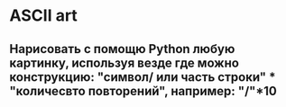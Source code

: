 # ASCII art
## Нарисовать с помощю Python любую картинку, используя везде где можно конструкцию:   "символ/ или часть строки" * "количесвто повторений", например: "/"*10 

